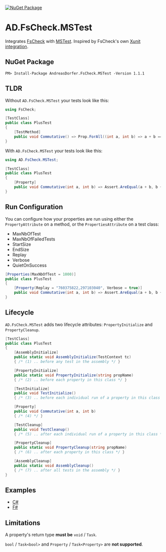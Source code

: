 [![NuGet Package](https://img.shields.io/nuget/v/AndreasDorfer.FsCheck.MSTest.svg)](https://www.nuget.org/packages/AndreasDorfer.FsCheck.MSTest/)
# AD.FsCheck.MSTest
Integrates [FsCheck](https://fscheck.github.io/FsCheck/) with [MSTest](https://github.com/microsoft/testfx/). Inspired by FsCheck's own [Xunit integration](https://www.nuget.org/packages/FsCheck.Xunit).
## NuGet Package
    PM> Install-Package AndreasDorfer.FsCheck.MSTest -Version 1.1.1
## TLDR
Without `AD.FsCheck.MSTest` your tests look like this:
```csharp
using FsCheck;

[TestClass]
public class PlusTest
{
    [TestMethod]
    public void Commutative() => Prop.ForAll((int a, int b) => a + b == b + a).QuickCheckThrowOnFailure();
}
```
With `AD.FsCheck.MSTest` your tests look like this:
```csharp
using AD.FsCheck.MSTest;

[TestClass]
public class PlusTest
{
    [Property]
    public void Commutative(int a, int b) => Assert.AreEqual(a + b, b + a);
}
```
## Run Configuration
You can configure how your properties are run using either the ``PropertyAttribute`` on a method, or the ``PropertiesAttribute`` on a test class:
- MaxNbOfTest
- MaxNbOfFailedTests
- StartSize
- EndSize
- Replay
- Verbose
- QuietOnSuccess
```csharp
[Properties(MaxNbOfTest = 1000)]
public class PlusTest
{
    [Property(Replay = "760375822,297103040", Verbose = true)]
    public void Commutative(int a, int b) => Assert.AreEqual(a + b, b + a);
}
```
## Lifecycle
``AD.FsCheck.MSTest`` adds two lifecycle attributes: `PropertyInitialize` and `PropertyCleanup`.
```csharp
[TestClass]
public class PlusTest
{
    [AssemblyInitialize]
    public static void AssemblyInitialize(TestContext tc)
    { /* (1) .. before any test in the assembly */ }

    [PropertyInitialize]
    public static void PropertyInitialize(string propName)
    { /* (2) .. before each property in this class */ }

    [TestInitialize]
    public void TestInitialize()
    { /* (3) .. before each individual run of a property in this class */ }

    [Property]
    public void Commutative(int a, int b)
    { /* (4) */ }

    [TestCleanup]
    public void TestCleanup()
    { /* (5) .. after each individual run of a property in this class */ }

    [PropertyCleanup]
    public static void PropertyCleanup(string propName)
    { /* (6) .. after each property in this class */ }

    [AssemblyCleanup]
    public static void AssemblyCleanup()
    { /* (7) .. after all tests in the assembly */ }
}
```
## Examples
- [C#](https://github.com/Andreas-Dorfer/fscheck-mstest/blob/09e87d3a256bbb9b7f879f233ee0782393609386/src/AD.FsCheck.MSTest.Tests/VectorTest.cs)
- [F#](https://github.com/Andreas-Dorfer/fscheck-mstest/blob/09e87d3a256bbb9b7f879f233ee0782393609386/src/AD.FsCheck.MSTest.FsTests/VectorTest.fs)
## Limitations
A property's return type **must be** `void` / `Task`.

`bool` / `Task<bool>` and `Property` / `Task<Property>` are **not supported**.
